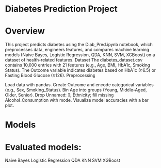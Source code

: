 Diabetes Prediction Project
=
Overview
=
This project predicts diabetes using the Diab_Pred.ipynb notebook, which preprocesses data, engineers features, and compares machine learning models (Naive Bayes, Logistic Regression, QDA, KNN, SVM, XGBoost) on a dataset of health-related features.
Dataset
The diabetes_dataset.csv contains 10,000 entries with 21 features (e.g., Age, BMI, HbA1c, Smoking Status). The Outcome variable indicates diabetes based on HbA1c (≥6.5) or Fasting Blood Glucose (≥126).
Preprocessing

Load data with pandas.
Create Outcome and encode categorical variables (e.g., Sex, Smoking_Status).
Bin Age into groups (Young, Middle-Aged, Older, Senior).
Drop Unnamed: 0, Ethnicity; fill missing Alcohol_Consumption with mode.
Visualize model accuracies with a bar plot.

Models
=
Evaluated models:
=
Naive Bayes
Logistic Regression
QDA
KNN
SVM
XGBoost


